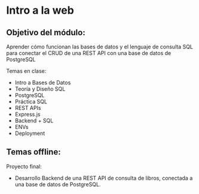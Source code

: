 # Intro a la web


## Objetivo del módulo:
Aprender cómo funcionan las bases de datos y el lenguaje de consulta SQL para conectar el CRUD de una REST API con una base de datos de PostgreSQL


Temas en clase:
- Intro a Bases de Datos
- Teoría y Diseño SQL
- PostgreSQL
- Práctica SQL
- REST APIs
- Express.js
- Backend + SQL
- ENVs
- Deployment

Temas offline: 
- 

Proyecto final:
- Desarrollo Backend de una REST API de consulta de libros, conectada a una base de datos de PostgreSQL.